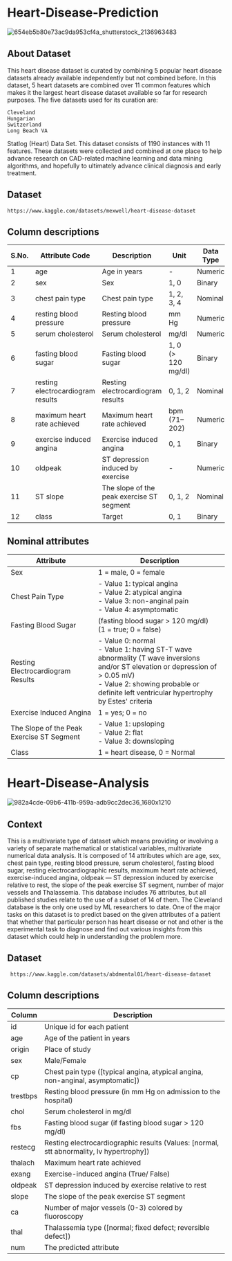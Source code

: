# Heart-Disease-Prediction
![654eb5b80e73ac9da953cf4a_shutterstock_2136963483](https://github.com/nayana142/Heart-Disease-Analysis-/assets/120770261/b2989d7b-7eb4-444f-8291-ed29c3e1940d)
## About Dataset
This heart disease dataset is curated by combining 5 popular heart disease datasets already available independently but not combined before. In this dataset,
5 heart datasets are combined over 11 common features which makes it the largest heart disease dataset available so far for research purposes.
The five datasets used for its curation are:

    Cleveland
    Hungarian
    Switzerland
    Long Beach VA
Statlog (Heart) Data Set.
This dataset consists of 1190 instances with 11 features. These datasets were collected and combined at one place to help advance research on CAD-related machine learning and data mining algorithms, and hopefully to ultimately advance clinical diagnosis and early treatment.
## Dataset
    https://www.kaggle.com/datasets/mexwell/heart-disease-dataset
## Column descriptions
| S.No. | Attribute Code              | Description                           | Unit             | Data Type |
|-------|-----------------------------|---------------------------------------|------------------|-----------|
| 1     | age                         | Age in years                          | -                | Numeric   |
| 2     | sex                         | Sex                                   | 1, 0             | Binary    |
| 3     | chest pain type             | Chest pain type                       | 1, 2, 3, 4       | Nominal   |
| 4     | resting blood pressure      | Resting blood pressure                | mm Hg            | Numeric   |
| 5     | serum cholesterol           | Serum cholesterol                     | mg/dl            | Numeric   |
| 6     | fasting blood sugar         | Fasting blood sugar                   | 1, 0 (> 120 mg/dl) | Binary  |
| 7     | resting electrocardiogram results | Resting electrocardiogram results | 0, 1, 2          | Nominal   |
| 8     | maximum heart rate achieved | Maximum heart rate achieved           | bpm (71–202)     | Numeric   |
| 9     | exercise induced angina     | Exercise induced angina               | 0, 1             | Binary    |
| 10    | oldpeak                     | ST depression induced by exercise     | -                | Numeric   |
| 11    | ST slope                    | The slope of the peak exercise ST segment | 0, 1, 2       | Nominal   |
| 12    | class                       | Target                                | 0, 1             | Binary    |

## Nominal attributes

| Attribute                     | Description                                                                                                                                                                    |
|-------------------------------|--------------------------------------------------------------------------------------------------------------------------------------------------------------------------------|
| Sex                           | 1 = male, 0 = female                                                                                                                                                           |
| Chest Pain Type               | - Value 1: typical angina <br>- Value 2: atypical angina <br>- Value 3: non-anginal pain <br>- Value 4: asymptomatic                                                           |
| Fasting Blood Sugar           | (fasting blood sugar > 120 mg/dl) <br> (1 = true; 0 = false)                                                                                                                   |
| Resting Electrocardiogram Results | - Value 0: normal <br>- Value 1: having ST-T wave abnormality (T wave inversions and/or ST elevation or depression of > 0.05 mV) <br>- Value 2: showing probable or definite left ventricular hypertrophy by Estes' criteria |
| Exercise Induced Angina       | 1 = yes; 0 = no                                                                                                                                                                |
| The Slope of the Peak Exercise ST Segment | - Value 1: upsloping <br>- Value 2: flat <br>- Value 3: downsloping                                                                                                           |
| Class                         | 1 = heart disease, 0 = Normal                                                                                                                                                 |


# Heart-Disease-Analysis

![982a4cde-09b6-411b-959a-adb9cc2dec36_1680x1210](https://github.com/nayana142/Heart-Disease-Analysis-/assets/120770261/c36e3f52-0ca0-4c73-b07c-088d2073cf97)

## Context
This is a multivariate type of dataset which means providing or involving a variety of separate mathematical or statistical variables,
multivariate numerical data analysis. It is composed of 14 attributes which are age, sex, chest pain type, resting blood pressure, serum 
cholesterol, fasting blood sugar, resting electrocardiographic results, maximum heart rate achieved, exercise-induced angina, oldpeak — ST
depression induced by exercise relative to rest, the slope of the peak exercise ST segment, number of major vessels and Thalassemia. This 
database includes 76 attributes, but all published studies relate to the use of a subset of 14 of them. The Cleveland database is the only
one used by ML researchers to date. One of the major tasks on this dataset is to predict based on the given attributes of a patient that 
whether that particular person has heart disease or not and other is the experimental task to diagnose and find out various insights from this
dataset which could help in understanding the problem more.

## Dataset
     https://www.kaggle.com/datasets/abdmental01/heart-disease-dataset
## Column descriptions
| Column    | Description                                                                       |
|-----------|-----------------------------------------------------------------------------------|
| id        | Unique id for each patient                                                       |
| age       | Age of the patient in years                                                      |
| origin    | Place of study                                                                    |
| sex       | Male/Female                                                                       |
| cp        | Chest pain type ([typical angina, atypical angina, non-anginal, asymptomatic])   |
| trestbps  | Resting blood pressure (in mm Hg on admission to the hospital)                   |
| chol      | Serum cholesterol in mg/dl                                                        |
| fbs       | Fasting blood sugar (if fasting blood sugar > 120 mg/dl)                          |
| restecg   | Resting electrocardiographic results (Values: [normal, stt abnormality, lv hypertrophy]) |
| thalach   | Maximum heart rate achieved                                                      |
| exang     | Exercise-induced angina (True/ False)                                            |
| oldpeak   | ST depression induced by exercise relative to rest                                |
| slope     | The slope of the peak exercise ST segment                                         |
| ca        | Number of major vessels (0-3) colored by fluoroscopy                              |
| thal      | Thalassemia type ([normal; fixed defect; reversible defect])                      |
| num       | The predicted attribute
